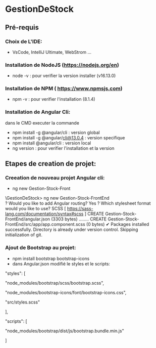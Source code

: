 # GestionDeStock
## Pré-requis
### Choix de L'IDE:
- VsCode, IntelliJ Ultimate, WebStrom ...
### Installation de NodeJS (https://nodejs.org/en)
- node -v : pour verifier la version installer (v16.13.0)
### Installation de NPM ( https://www.npmsjs.com) 
  - npm -v : pour verifier l'installation (8.1.4)
### Installation de Angular Cli:
dans le CMD executer la commande 
- npm install -g @angular/cli  : version global
- npm install -g @angular/cli@13.0.4 : version specifique 
- npm install @angular/cli : version local
- ng version : pour verifier l'installation et la version

## Etapes de creation de projet:
###  Creeation de nouveau projet Angular cli:
- ng new Gestion-Stock-Front 

\GestionDeStock> ng new Gestion-Stock-FrontEnd      
? Would you like to add Angular routing? Yes
? Which stylesheet format would you like to use? SCSS   [ https://sass-lang.com/documentation/syntax#scss                ]
CREATE Gestion-Stock-FrontEnd/angular.json (3303 bytes)
........
CREATE Gestion-Stock-FrontEnd/src/app/app.component.scss (0 bytes)
✔ Packages installed successfully.
    Directory is already under version control. Skipping initialization of git.


### Ajout de Bootstrap au projet:
- npm install bootstrap bootstrap-icons
- dans Angular.json modifié le styles et le scripts: 

"styles": [

  "node_modules/bootstrap/scss/bootstrap.scss",

  "node_modules/bootstrap-icons/font/bootstrap-icons.css",

  "src/styles.scss"

],

"scripts": [

  "node_modules/bootstrap/dist/js/bootstrap.bundle.min.js"

]

